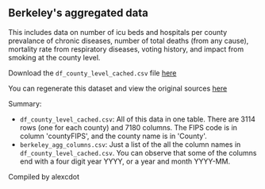 ## Berkeley's aggregated data

This includes data on number of icu beds and hospitals per county prevalance of chronic diseases, number of total deaths (from any cause), mortality rate from respiratory diseases, voting history, and impact from smoking at the county level.

Download the `df_county_level_cached.csv` file [here](https://drive.google.com/open?id=1EHqZxbTVPO5RDxDvJntZMNBjhxGeE2bU)

You can regenerate this dataset and view the original sources [here](https://github.com/Yu-Group/covid-19-ventilator-demand-prediction)

Summary:
* `df_county_level_cached.csv`: All of this data in one table. There are 3114 rows (one for each county) and 7180 columns. The FIPS code is in column 'countyFIPS', and the county name is in 'County'.
* `berkeley_agg_columns.csv`: Just a list of the all the column names in `df_county_level_cached.csv`. You can observe that some of the columns end with a four digit year YYYY, or a year and month YYYY-MM.

Compiled by alexcdot